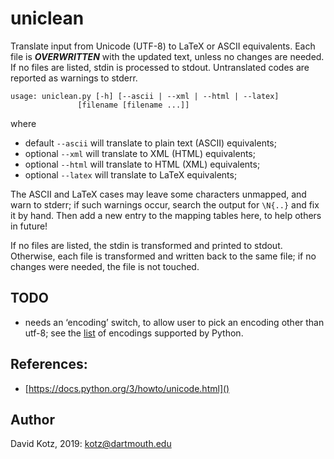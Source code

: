# uniclean

Translate input from Unicode (UTF-8) to LaTeX or ASCII equivalents.
Each file is ***OVERWRITTEN*** with the updated text, unless no changes are needed.
If no files are listed, stdin is processed to stdout.
Untranslated codes are reported as warnings to stderr.


	usage: uniclean.py [-h] [--ascii | --xml | --html | --latex]
                   [filename [filename ...]]
where

 * default  `--ascii` will translate to plain text (ASCII) equivalents;
 * optional `--xml`   will translate to XML (HTML) equivalents;
 * optional `--html`  will translate to HTML (XML) equivalents;
 * optional `--latex` will translate to LaTeX equivalents;

The ASCII and LaTeX cases may leave some characters unmapped, and warn to stderr;
if such warnings occur, search the output for `\N{..}` and fix it by hand.
Then add a new entry to the mapping tables here, to help others in future!

If no files are listed, the stdin is transformed and printed to stdout.
Otherwise, each file is transformed and written back to the same file; if no changes were needed, the file is not touched.

## TODO

* needs an ‘encoding’ switch, to allow user to pick an encoding other than utf-8; see the [list](https://docs.python.org/3/library/codecs.html#standard-encodings) of encodings supported by Python.

## References:
 * [https://docs.python.org/3/howto/unicode.html]()

## Author
David Kotz, 2019: <kotz@dartmouth.edu>

